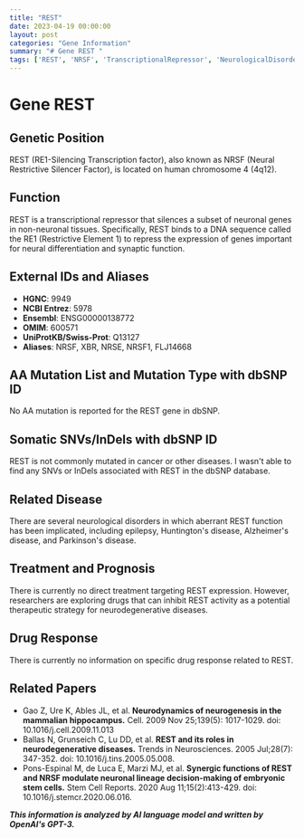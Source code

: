 ```yaml
---
title: "REST"
date: 2023-04-19 00:00:00
layout: post
categories: "Gene Information"
summary: "# Gene REST "
tags: ['REST', 'NRSF', 'TranscriptionalRepressor', 'NeurologicalDisorders', 'NeurodegenerativeDiseases', 'Inhibition', 'TherapeuticStrategy', 'NeuronalGenes']
---
```


# Gene REST 

## Genetic Position
REST (RE1-Silencing Transcription factor), also known as NRSF (Neural Restrictive Silencer Factor), is located on human chromosome 4 (4q12).

## Function
REST is a transcriptional repressor that silences a subset of neuronal genes in non-neuronal tissues. Specifically, REST binds to a DNA sequence called the RE1 (Restrictive Element 1) to repress the expression of genes important for neural differentiation and synaptic function.

## External IDs and Aliases
- **HGNC**: 9949
- **NCBI Entrez**: 5978
- **Ensembl**: ENSG00000138772
- **OMIM**: 600571
- **UniProtKB/Swiss-Prot**: Q13127
- **Aliases**: NRSF, XBR, NRSE, NRSF1, FLJ14668

## AA Mutation List and Mutation Type with dbSNP ID
No AA mutation is reported for the REST gene in dbSNP.

## Somatic SNVs/InDels with dbSNP ID
REST is not commonly mutated in cancer or other diseases. I wasn't able to find any SNVs or InDels associated with REST in the dbSNP database.

## Related Disease
There are several neurological disorders in which aberrant REST function has been implicated, including epilepsy, Huntington's disease, Alzheimer's disease, and Parkinson's disease.

## Treatment and Prognosis
There is currently no direct treatment targeting REST expression. However, researchers are exploring drugs that can inhibit REST activity as a potential therapeutic strategy for neurodegenerative diseases.

## Drug Response 
There is currently no information on specific drug response related to REST.

## Related Papers
- Gao Z, Ure K, Ables JL, et al. **Neurodynamics of neurogenesis in the mammalian hippocampus.** Cell. 2009 Nov 25;139(5):  1017-1029. doi: 10.1016/j.cell.2009.11.013
- Ballas N, Grunseich C, Lu DD, et al. **REST and its roles in neurodegenerative diseases.** Trends in Neurosciences. 2005 Jul;28(7): 347-352. doi: 10.1016/j.tins.2005.05.008. 
- Pons-Espinal M, de Luca E, Marzi MJ, et al. **Synergic functions of REST and NRSF modulate neuronal lineage decision-making of embryonic stem cells.** Stem Cell Reports. 2020 Aug 11;15(2):413-429. doi: 10.1016/j.stemcr.2020.06.016.

**_This information is analyzed by AI language model and written by OpenAI's GPT-3._**
